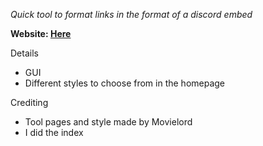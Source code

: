 *Quick tool to format links in the format of a discord embed*

**Website: [Here](https://starlovermwah.github.io/Discord-embed-format/)**

Details
- GUI
- Different styles to choose from in the homepage

Crediting
- Tool pages and style made by Movielord
- I did the index

